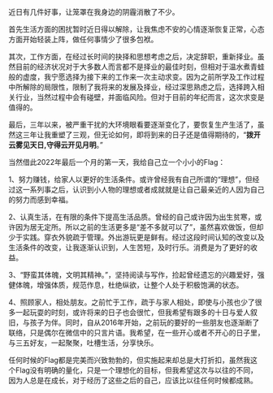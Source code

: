 近日有几件好事，让笼罩在我身边的阴霾消散了不少。

首先生活方面的困扰暂时近日得以解除，让我焦虑不安的心情逐渐恢复正常，心态方面开始轻装上阵，做任何事情少了很多包袱。

其次，工作方面，在经过长时间的抉择和思想考虑之后，决定辞职，重新择业。虽然目前的经济状况对于大多数人而言都不是择业的最佳时刻，但相对于温水煮青蛙般的虚度，我宁愿选择为接下来的工作来一次主动求变。因为之前所学及工作过程中所解除的局限性，限制了我将来的发展及择业，经过深思熟虑之后，选择跨入相关行业，当然过程中会有碰壁，并面临风险。但对于目前的年纪而言，这次求变是值得的。

最后，三年以来，被严重干扰的大环境眼看要逐渐变化了，要恢复生产生活了，虽然这三年让我重塑了三观，但无论如何，即将到来的日子还是值得期待的，“**拨开云雾见天日,守得云开见月明**。”

<!--more-->

当然借此2022年最后一个月的第一天，我给自己立一个小小的Flag：

1、努力赚钱，给家人以更好的生活条件。或许曾经我有自己所谓的“理想”，但经过这一系列事之后，认识到小人物的理想或者成就就是让自己最亲近的人因为自己的努力而感到幸福。

2、认真生活，在有限的条件下提高生活品质。曾经的自己或许因为出生贫寒，或许因为居无定所。所以之前的生活更多是“差不多就可以了”，虽然喜欢做饭，但却少于实践。穿衣外貌疏于管理。外出游玩更是鲜有。经过这段时间认知的改变以及生活条件的改变，让我逐渐认识到，人生苦短，及时行乐。消费是为了更好的收益。

3、“野蛮其体魄，文明其精神。”，坚持阅读与写作，捡起曾经遗忘的兴趣爱好，强健体魄，增强体质，规范作息，杜绝纵欲，让整个人处于积极饱满的状态。

4、照顾家人，相处朋友。之前忙于工作，疏于与家人相处，即使与小孩也少了很多一起玩耍的时刻，或许将来的日子也会很忙，但我希望有跟多的十日与爱人叙旧，与孩子为伴。同时，自从2016年开始，之前玩的要好的一些朋友也逐渐断了联络，只是偶尔在微信中的只言片语。我希望，在一些开心或者不开心的日子里，与三五好友，一起聚聚，吐槽生活，分享快乐。

任何时候的Flag都是完美而兴致勃勃的，但实施起来却总是大打折扣，虽然我这个Flag没有明确的量化，只是一个理想化的目标，但我希望这次与以往的不同，因为人总是在成长，对于经历了这些之后的自己，应该比以往任何时候都成熟。